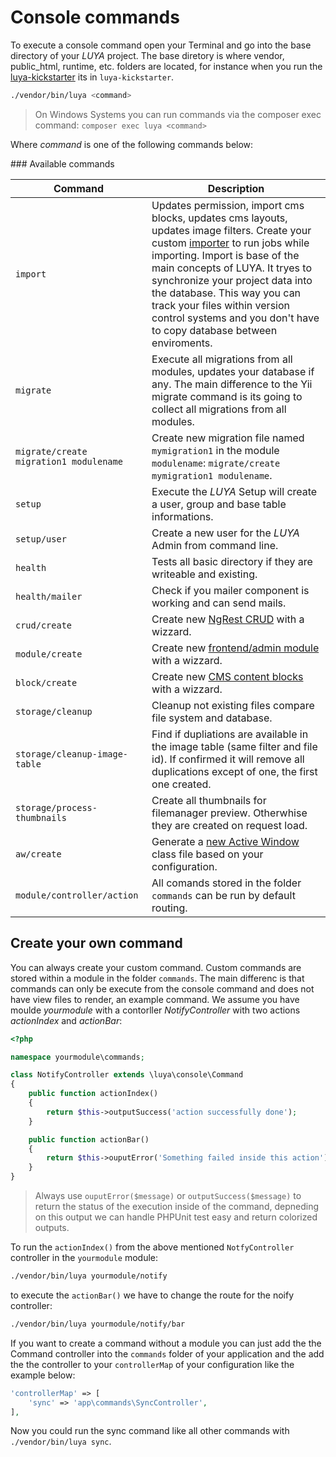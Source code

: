 # Console commands

To execute a console command open your Terminal and go into the base directory of your *LUYA* project. The base diretory is where vendor, public_html, runtime, etc. folders are located, for instance when you run the [luya-kickstarter](install.md) its in `luya-kickstarter`.

```sh
./vendor/bin/luya <command>
```

> On Windows Systems you can run commands via the composer exec command: `composer exec luya <command>`

Where *command* is one of the following commands below:

### Available commands

|Command|Description
|--------|---------
|`import`|Updates permission, import cms blocks, updates cms layouts, updates image filters. Create your custom [importer](app-module.md#import-method) to run jobs while importing. Import is base of the main concepts of LUYA. It tryes to synchronize your project data into the database. This way you can track your files within version control systems and you don't have to copy database between enviroments.
|`migrate`|Execute all migrations from all modules, updates your database if any. The main difference to the Yii migrate command is its going to collect all migrations from all modules.
|`migrate/create migration1 modulename`|Create new migration file named `mymigration1` in the module `modulename`: `migrate/create mymigration1 modulename`.
|`setup`|Execute the *LUYA* Setup will create a user, group and base table informations.
|`setup/user`|Create a new user for the *LUYA* Admin from command line.
|`health`|Tests all basic directory if they are writeable and existing.
|`health/mailer`|Check if you mailer component is working and can send mails.
|`crud/create`|Create new [NgRest CRUD](ngrest-concept.md) with a wizzard.
|`module/create`|Create new [frontend/admin module](app-module.md) with a wizzard.
|`block/create`|Create new [CMS content blocks](app-blocks.md) with a wizzard.
|`storage/cleanup`|Cleanup not existing files compare file system and database.
|`storage/cleanup-image-table`|Find if dupliations are available in the image table (same filter and file id). If confirmed it will remove all duplications except of one, the first one created.
|`storage/process-thumbnails`|Create all thumbnails for filemanager preview. Otherwhise they are created on request load.
|`aw/create`|Generate a [new Active Window](ngrest-activewindow.md) class file based on your configuration.
|`module/controller/action`|All comands stored in the folder `commands` can be run by default routing.


## Create your own command

You can always create your custom command. Custom commands are stored within a module in the folder `commands`. The main differenc is that commands can only be execute from the console command and does not have view files to render, an example command. We assume you have moulde *yourmodule* with a contorller *NotifyController* with two actions *actionIndex* and *actionBar*:


```php
<?php

namespace yourmodule\commands;

class NotifyController extends \luya\console\Command
{
    public function actionIndex()
    {
    	return $this->outputSuccess('action successfully done');
    }

    public function actionBar()
    {
        return $this->ouputError('Something failed inside this action');
    }
}
```

> Always use `ouputError($message)` or `outputSuccess($message)` to return the status of the execution inside of the command, depneding on this output we can handle PHPUnit test easy and return colorized outputs.

To run the `actionIndex()` from the above mentioned `NotfyController` controller in the `yourmodule` module:

```sh
./vendor/bin/luya yourmodule/notify
```

to execute the `actionBar()` we have to change the route for the noify controller:

```sh
./vendor/bin/luya yourmodule/notify/bar
```

If you want to create a command without a module you can just add the the Command controller into the `commands` folder of your application and the add the the controller to your `controllerMap` of your configuration like the example below:

```php
'controllerMap' => [
	'sync' => 'app\commands\SyncController',
],
```

Now you could run the sync command like all other commands with `./vendor/bin/luya sync`.   
